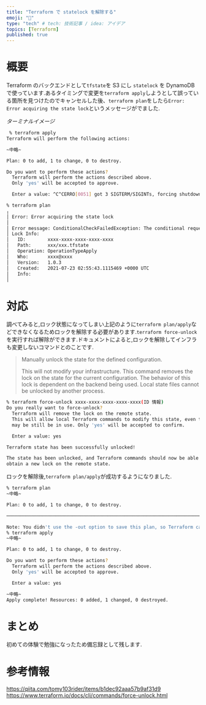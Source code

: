 ```yaml
---
title: "Terraform で statelock を解除する"
emoji: "🔐"
type: "tech" # tech: 技術記事 / idea: アイデア
topics: [Terraform]
published: true
---
```

# 概要
Terraform のバックエンドとして`tfstate`を S3 にし `statelock` を DynamoDB で使っています.あるタイミングで変更を`terraform apply`しようとして誤っている箇所を見つけたのでキャンセルした後、`terraform plan`をしたら`Error: Error acquiring the state lock`というメッセージがでました.

*ターミナルイメージ*

```sh
 % terraform apply
Terraform will perform the following actions:

~中略~

Plan: 0 to add, 1 to change, 0 to destroy.

Do you want to perform these actions?
  Terraform will perform the actions described above.
  Only 'yes' will be accepted to approve.

  Enter a value: ^C^CERRO[0051] got 3 SIGTERM/SIGINTs, forcing shutdown      

% terraform plan 
╷
│ Error: Error acquiring the state lock
│ 
│ Error message: ConditionalCheckFailedException: The conditional request failed
│ Lock Info:
│   ID:        xxxx-xxxx-xxxx-xxxx-xxxx
│   Path:      xxx/xxx.tfstate
│   Operation: OperationTypeApply
│   Who:       xxxx@xxxx
│   Version:   1.0.3
│   Created:   2021-07-23 02:55:43.1115469 +0000 UTC
│   Info:      
│ 
```

# 対応
調べてみると,ロック状態になってしまい上記のように`terraform plan/apply`などできなくなるためロックを解除する必要があります.`terraform force-unlock` を実行すれば解除ができます.ドキュメントによると,ロックを解除してインフラも変更しないコマンドとのことです.

>Manually unlock the state for the defined configuration.
>
>This will not modify your infrastructure. This command removes the lock on the state for the current configuration. The behavior of this lock is dependent on the backend being used. Local state files cannot be unlocked by another process.

```sh
% terraform force-unlock xxxx-xxxx-xxxx-xxxx-xxxx(ID 情報)
Do you really want to force-unlock?
  Terraform will remove the lock on the remote state.
  This will allow local Terraform commands to modify this state, even though it
  may be still be in use. Only 'yes' will be accepted to confirm.

  Enter a value: yes

Terraform state has been successfully unlocked!

The state has been unlocked, and Terraform commands should now be able to
obtain a new lock on the remote state.
```

ロックを解除後,`terraform plan/apply`が成功するようになりました.

```sh
% terraform plan
~中略~

Plan: 0 to add, 1 to change, 0 to destroy.

───────────────────────────────────────────────────────────────────────────────────────────────────────────────────────────────────────────────────────

Note: You didn't use the -out option to save this plan, so Terraform can't guarantee to take exactly these actions if you run "terraform apply" now.
% terraform apply
~中略~

Plan: 0 to add, 1 to change, 0 to destroy.

Do you want to perform these actions?
  Terraform will perform the actions described above.
  Only 'yes' will be accepted to approve.

  Enter a value: yes

~中略~
Apply complete! Resources: 0 added, 1 changed, 0 destroyed.
```

# まとめ
初めての体験で勉強になったため備忘録として残します.

# 参考情報
https://qiita.com/tomy103rider/items/b1dec92aaa57b9af31d9
https://www.terraform.io/docs/cli/commands/force-unlock.html